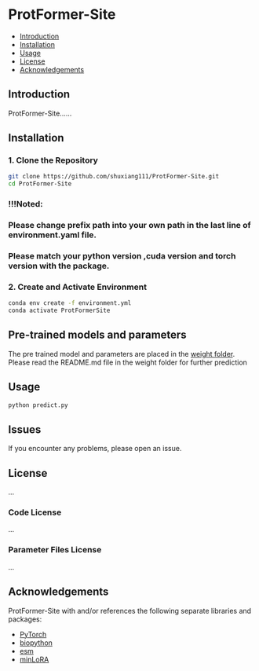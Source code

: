 # ProtFormer-Site

- [Introduction](#introduction)
- [Installation](#installation)
- [Usage](#usage)
- [License](#license)
- [Acknowledgements](#acknowledgements)

## Introduction

ProtFormer-Site......

## Installation

### 1. Clone the Repository

```bash
git clone https://github.com/shuxiang111/ProtFormer-Site.git
cd ProtFormer-Site
```

### !!!Noted: 

### Please change prefix path into your own path in the last line of environment.yaml file.

### Please match your python version ,cuda version and torch version with the package.

### 2. Create and Activate Environment
```bash
conda env create -f environment.yml
conda activate ProtFormerSite
```

## Pre-trained models and parameters
The pre trained model and parameters are placed in the [weight folder](https://github.com/shuxiang111/ProtFormer-Site/main/weight). Please read the README.md file in the weight folder for further prediction

## Usage
```bash
python predict.py
```

## Issues
If you encounter any problems, please open an issue.

## License
...

### Code License
...

### Parameter Files License
...

## Acknowledgements
ProtFormer-Site with and/or references the following separate libraries and packages:
- [PyTorch](https://github.com/pytorch/pytorch)
- [biopython](https://github.com/biopython/biopython)
- [esm](https://github.com/facebookresearch/esm)
- [minLoRA](https://github.com/cccntu/minLoRA)
